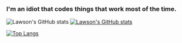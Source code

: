 ### I'm an idiot that codes things that work most of the time.

![Lawson's GitHub stats](https://github-readme-stats.vercel.app/api?username=lawsonDevvv&show_icons=true&theme=transparent) [![Lawson's GitHub stats](https://github-readme-stats.vercel.app/api?username=lawsonDevvv)](https://github.com/anuraghazra/github-readme-stats)

[![Top Langs](https://github-readme-stats.vercel.app/api/top-langs/?username=lawsonDevvv)](https://github.com/anuraghazra/github-readme-stats)
